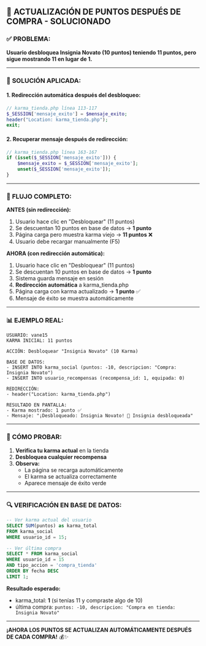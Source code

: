 ## 🔄 **ACTUALIZACIÓN DE PUNTOS DESPUÉS DE COMPRA - SOLUCIONADO**

### ✅ **PROBLEMA:**
**Usuario desbloquea Insignia Novato (10 puntos) teniendo 11 puntos, pero sigue mostrando 11 en lugar de 1.**

---

### 🔧 **SOLUCIÓN APLICADA:**

#### 1. **Redirección automática después del desbloqueo:**
```php
// karma_tienda.php línea 113-117
$_SESSION['mensaje_exito'] = $mensaje_exito;
header("Location: karma_tienda.php");
exit;
```

#### 2. **Recuperar mensaje después de redirección:**
```php
// karma_tienda.php línea 163-167
if (isset($_SESSION['mensaje_exito'])) {
    $mensaje_exito = $_SESSION['mensaje_exito'];
    unset($_SESSION['mensaje_exito']);
}
```

---

### 🎯 **FLUJO COMPLETO:**

**ANTES (sin redirección):**
1. Usuario hace clic en "Desbloquear" (11 puntos)
2. Se descuentan 10 puntos en base de datos → **1 punto**
3. Página carga pero muestra karma viejo → **11 puntos** ❌
4. Usuario debe recargar manualmente (F5)

**AHORA (con redirección automática):**
1. Usuario hace clic en "Desbloquear" (11 puntos)
2. Se descuentan 10 puntos en base de datos → **1 punto**
3. Sistema guarda mensaje en sesión
4. **Redirección automática** a karma_tienda.php
5. Página carga con karma actualizado → **1 punto** ✅
6. Mensaje de éxito se muestra automáticamente

---

### 📊 **EJEMPLO REAL:**

```
USUARIO: vane15
KARMA INICIAL: 11 puntos

ACCIÓN: Desbloquear "Insignia Novato" (10 Karma)

BASE DE DATOS:
- INSERT INTO karma_social (puntos: -10, descripcion: "Compra: Insignia Novato")
- INSERT INTO usuario_recompensas (recompensa_id: 1, equipada: 0)

REDIRECCIÓN:
- header("Location: karma_tienda.php")

RESULTADO EN PANTALLA:
- Karma mostrado: 1 punto ✅
- Mensaje: "¡Desbloqueado: Insignia Novato! 🏅 Insignia desbloqueada"
```

---

### 🧪 **CÓMO PROBAR:**

1. **Verifica tu karma actual** en la tienda
2. **Desbloquea cualquier recompensa**
3. **Observa:**
   - La página se recarga automáticamente
   - El karma se actualiza correctamente
   - Aparece mensaje de éxito verde

---

### 🔍 **VERIFICACIÓN EN BASE DE DATOS:**

```sql
-- Ver karma actual del usuario
SELECT SUM(puntos) as karma_total 
FROM karma_social 
WHERE usuario_id = 15;

-- Ver última compra
SELECT * FROM karma_social 
WHERE usuario_id = 15 
AND tipo_accion = 'compra_tienda' 
ORDER BY fecha DESC 
LIMIT 1;
```

**Resultado esperado:**
- karma_total: **1** (si tenías 11 y compraste algo de 10)
- última compra: `puntos: -10, descripcion: "Compra en tienda: Insignia Novato"`

---

**¡AHORA LOS PUNTOS SE ACTUALIZAN AUTOMÁTICAMENTE DESPUÉS DE CADA COMPRA!** 💰✨

